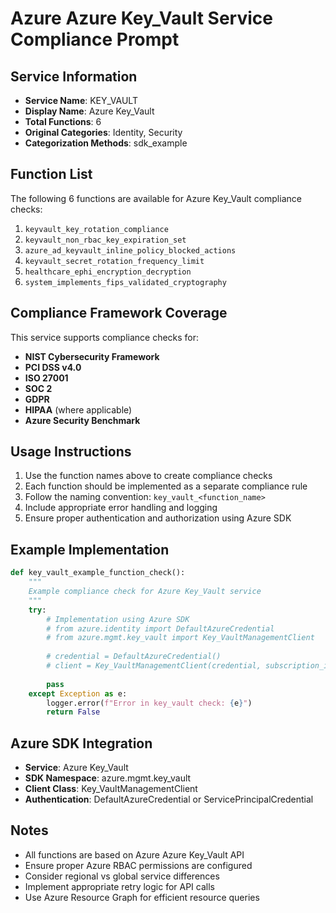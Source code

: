 # Azure Azure Key_Vault Service Compliance Prompt

## Service Information
- **Service Name**: KEY_VAULT
- **Display Name**: Azure Key_Vault
- **Total Functions**: 6
- **Original Categories**: Identity, Security
- **Categorization Methods**: sdk_example

## Function List
The following 6 functions are available for Azure Key_Vault compliance checks:

1. `keyvault_key_rotation_compliance`
2. `keyvault_non_rbac_key_expiration_set`
3. `azure_ad_keyvault_inline_policy_blocked_actions`
4. `keyvault_secret_rotation_frequency_limit`
5. `healthcare_ephi_encryption_decryption`
6. `system_implements_fips_validated_cryptography`


## Compliance Framework Coverage
This service supports compliance checks for:
- **NIST Cybersecurity Framework**
- **PCI DSS v4.0**
- **ISO 27001**
- **SOC 2**
- **GDPR**
- **HIPAA** (where applicable)
- **Azure Security Benchmark**

## Usage Instructions
1. Use the function names above to create compliance checks
2. Each function should be implemented as a separate compliance rule
3. Follow the naming convention: `key_vault_<function_name>`
4. Include appropriate error handling and logging
5. Ensure proper authentication and authorization using Azure SDK

## Example Implementation
```python
def key_vault_example_function_check():
    """
    Example compliance check for Azure Key_Vault service
    """
    try:
        # Implementation using Azure SDK
        # from azure.identity import DefaultAzureCredential
        # from azure.mgmt.key_vault import Key_VaultManagementClient
        
        # credential = DefaultAzureCredential()
        # client = Key_VaultManagementClient(credential, subscription_id)
        
        pass
    except Exception as e:
        logger.error(f"Error in key_vault check: {e}")
        return False
```

## Azure SDK Integration
- **Service**: Azure Key_Vault
- **SDK Namespace**: azure.mgmt.key_vault
- **Client Class**: Key_VaultManagementClient
- **Authentication**: DefaultAzureCredential or ServicePrincipalCredential

## Notes
- All functions are based on Azure Azure Key_Vault API
- Ensure proper Azure RBAC permissions are configured
- Consider regional vs global service differences
- Implement appropriate retry logic for API calls
- Use Azure Resource Graph for efficient resource queries
